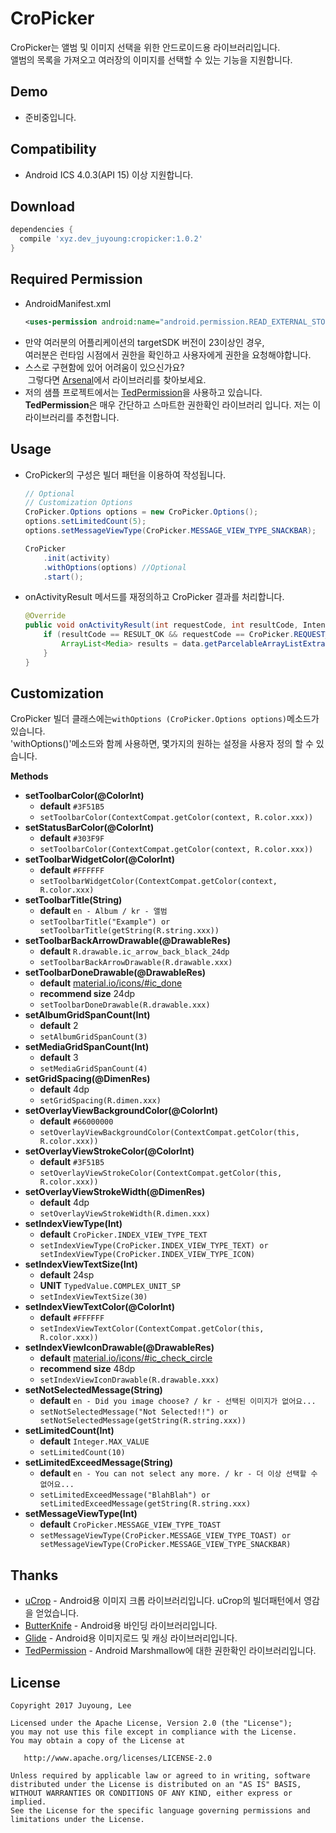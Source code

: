 CroPicker
=========
CroPicker는 앨범 및 이미지 선택을 위한 안드로이드용 라이브러리입니다.  
앨범의 목록을 가져오고 여러장의 이미지를 선택할 수 있는 기능을 지원합니다.

Demo
----
* 준비중입니다.

Compatibility
-------------
* Android ICS 4.0.3(API 15) 이상 지원합니다.

Download
--------
```groovy
dependencies {
  compile 'xyz.dev_juyoung:cropicker:1.0.2'
}
```

Required Permission
-------------------
* AndroidManifest.xml
    ```xml
    <uses-permission android:name="android.permission.READ_EXTERNAL_STORAGE" />
    ```
* 만약 여러분의 어플리케이션의 targetSDK 버전이 23이상인 경우,  
  여러분은 런타임 시점에서 권한을 확인하고 사용자에게 권한을 요청해야합니다.
* 스스로 구현함에 있어 어려움이 있으신가요?  
  그렇다면 [Arsenal][android-arsenal]에서 라이브러리를 찾아보세요.
* 저의 샘플 프로젝트에서는 [TedPermission][ted-permission]을 사용하고 있습니다.  
  **TedPermission**은 매우 간단하고 스마트한 권한확인 라이브러리 입니다. 저는 이 라이브러리를 추천합니다.

Usage
-----
* CroPicker의 구성은 빌더 패턴을 이용하여 작성됩니다.
    ```java
    // Optional
    // Customization Options
    CroPicker.Options options = new CroPicker.Options();
    options.setLimitedCount(5);
    options.setMessageViewType(CroPicker.MESSAGE_VIEW_TYPE_SNACKBAR);

    CroPicker
        .init(activity)
        .withOptions(options) //Optional
        .start();
    ```
* onActivityResult 메서드를 재정의하고 CroPicker 결과를 처리합니다.
    ```java
    @Override
    public void onActivityResult(int requestCode, int resultCode, Intent data) {
        if (resultCode == RESULT_OK && requestCode == CroPicker.REQUEST_ALBUM) {
            ArrayList<Media> results = data.getParcelableArrayListExtra(CroPicker.EXTRA_RESULT_IMAGES);
        }
    }

    ```

Customization
-------------
CroPicker 빌더 클래스에는`withOptions (CroPicker.Options options)`메소드가 있습니다.  
'withOptions()'메소드와 함께 사용하면, 몇가지의 원하는 설정을 사용자 정의 할 수 있습니다.

**Methods**

* **setToolbarColor(@ColorInt)**
  * **default** `#3F51B5`
  * `setToolbarColor(ContextCompat.getColor(context, R.color.xxx))`
* **setStatusBarColor(@ColorInt)**
  * **default** `#303F9F`
  * `setToolbarColor(ContextCompat.getColor(context, R.color.xxx))`
* **setToolbarWidgetColor(@ColorInt)**
  * **default** `#FFFFFF`
  * `setToolbarWidgetColor(ContextCompat.getColor(context, R.color.xxx)`
* **setToolbarTitle(String)**
  * **default** `en - Album / kr - 앨범`
  * `setToolbarTitle("Example") or setToolbarTitle(getString(R.string.xxx))`
* **setToolbarBackArrowDrawable(@DrawableRes)**
  * **default** `R.drawable.ic_arrow_back_black_24dp`
  * `setToolbarBackArrowDrawable(R.drawable.xxx)`
* **setToolbarDoneDrawable(@DrawableRes)**
  * **default** [material.io/icons/#ic_done][done]
  * **recommend size** 24dp
  * `setToolbarDoneDrawable(R.drawable.xxx)`
* **setAlbumGridSpanCount(Int)**
  * **default** 2
  * `setAlbumGridSpanCount(3)`
* **setMediaGridSpanCount(Int)**
  * **default** 3
  * `setMediaGridSpanCount(4)`
* **setGridSpacing(@DimenRes)**
  * **default** 4dp
  * `setGridSpacing(R.dimen.xxx)`
* **setOverlayViewBackgroundColor(@ColorInt)**
  * **default** `#66000000`
  * `setOverlayViewBackgroundColor(ContextCompat.getColor(this, R.color.xxx))`
* **setOverlayViewStrokeColor(@ColorInt)**
  * **default** `#3F51B5`
  * `setOverlayViewStrokeColor(ContextCompat.getColor(this, R.color.xxx))`
* **setOverlayViewStrokeWidth(@DimenRes)**
  * **default** 4dp
  * `setOverlayViewStrokeWidth(R.dimen.xxx)`
* **setIndexViewType(Int)**
  * **default** `CroPicker.INDEX_VIEW_TYPE_TEXT`
  * `setIndexViewType(CroPicker.INDEX_VIEW_TYPE_TEXT) or setIndexViewType(CroPicker.INDEX_VIEW_TYPE_ICON)`
* **setIndexViewTextSize(Int)**
  * **default** 24sp
  * **UNIT** `TypedValue.COMPLEX_UNIT_SP`
  * `setIndexViewTextSize(30)`
* **setIndexViewTextColor(@ColorInt)**
  * **default** `#FFFFFF`
  * `setIndexViewTextColor(ContextCompat.getColor(this, R.color.xxx))`
* **setIndexViewIconDrawable(@DrawableRes)**
  * **default** [material.io/icons/#ic_check_circle][check]
  * **recommend size** 48dp
  * `setIndexViewIconDrawable(R.drawable.xxx)`
* **setNotSelectedMessage(String)**
  * **default** `en - Did you image choose? / kr - 선택된 이미지가 없어요...`
  * `setNotSelectedMessage("Not Selected!!") or setNotSelectedMessage(getString(R.string.xxx))`
* **setLimitedCount(Int)**
  * **default** `Integer.MAX_VALUE`
  * `setLimitedCount(10)`
* **setLimitedExceedMessage(String)**
  * **default** `en - You can not select any more. / kr - 더 이상 선택할 수 없어요...`
  * `setLimitedExceedMessage("BlahBlah") or setLimitedExceedMessage(getString(R.string.xxx)`
* **setMessageViewType(Int)**
  * **default** `CroPicker.MESSAGE_VIEW_TYPE_TOAST`
  * `setMessageViewType(CroPicker.MESSAGE_VIEW_TYPE_TOAST) or setMessageViewType(CroPicker.MESSAGE_VIEW_TYPE_SNACKBAR)`

Thanks
------
* [uCrop][ucrop] - Android용 이미지 크롭 라이브러리입니다. uCrop의 빌더패턴에서 영감을 얻었습니다.
* [ButterKnife][butterknife] - Android용 바인딩 라이브러리입니다.
* [Glide][glide] - Android용 이미지로드 및 캐싱 라이브러리입니다.
* [TedPermission][ted-permission] - Android Marshmallow에 대한 권한확인 라이브러리입니다.

License
-------

    Copyright 2017 Juyoung, Lee

    Licensed under the Apache License, Version 2.0 (the "License");
    you may not use this file except in compliance with the License.
    You may obtain a copy of the License at

       http://www.apache.org/licenses/LICENSE-2.0

    Unless required by applicable law or agreed to in writing, software
    distributed under the License is distributed on an "AS IS" BASIS,
    WITHOUT WARRANTIES OR CONDITIONS OF ANY KIND, either express or implied.
    See the License for the specific language governing permissions and
    limitations under the License.



 [done]: https://material.io/icons/#ic_done
 [check]: https://material.io/icons/#ic_check_circle
 [android-arsenal]: https://android-arsenal.com/tag/235?sort=created
 [ucrop]: https://github.com/Yalantis/uCrop
 [butterknife]: https://github.com/JakeWharton/butterknife
 [glide]: https://github.com/bumptech/glide
 [ted-permission]: https://github.com/ParkSangGwon/TedPermission
 [readme-kr]: https://github.com/dev-juyoung/CroPicker/blob/master/README-KR.md
